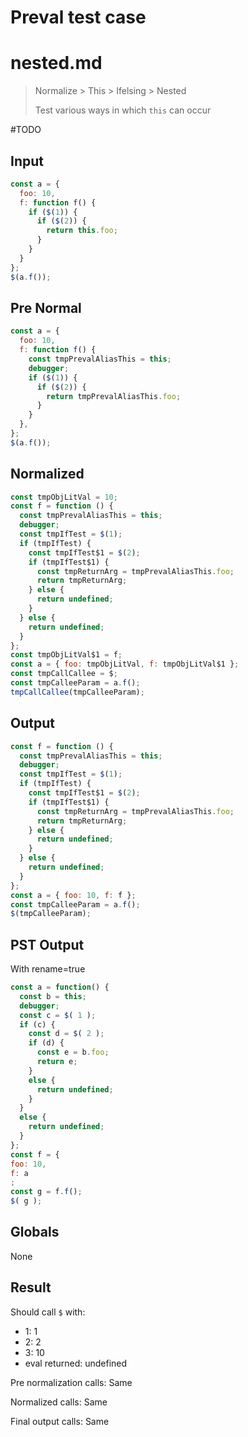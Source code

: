 # Preval test case

# nested.md

> Normalize > This > Ifelsing > Nested
>
> Test various ways in which `this` can occur

#TODO

## Input

`````js filename=intro
const a = {
  foo: 10,
  f: function f() {
    if ($(1)) {
      if ($(2)) {
        return this.foo;
      }
    }
  }
};
$(a.f());
`````

## Pre Normal


`````js filename=intro
const a = {
  foo: 10,
  f: function f() {
    const tmpPrevalAliasThis = this;
    debugger;
    if ($(1)) {
      if ($(2)) {
        return tmpPrevalAliasThis.foo;
      }
    }
  },
};
$(a.f());
`````

## Normalized


`````js filename=intro
const tmpObjLitVal = 10;
const f = function () {
  const tmpPrevalAliasThis = this;
  debugger;
  const tmpIfTest = $(1);
  if (tmpIfTest) {
    const tmpIfTest$1 = $(2);
    if (tmpIfTest$1) {
      const tmpReturnArg = tmpPrevalAliasThis.foo;
      return tmpReturnArg;
    } else {
      return undefined;
    }
  } else {
    return undefined;
  }
};
const tmpObjLitVal$1 = f;
const a = { foo: tmpObjLitVal, f: tmpObjLitVal$1 };
const tmpCallCallee = $;
const tmpCalleeParam = a.f();
tmpCallCallee(tmpCalleeParam);
`````

## Output


`````js filename=intro
const f = function () {
  const tmpPrevalAliasThis = this;
  debugger;
  const tmpIfTest = $(1);
  if (tmpIfTest) {
    const tmpIfTest$1 = $(2);
    if (tmpIfTest$1) {
      const tmpReturnArg = tmpPrevalAliasThis.foo;
      return tmpReturnArg;
    } else {
      return undefined;
    }
  } else {
    return undefined;
  }
};
const a = { foo: 10, f: f };
const tmpCalleeParam = a.f();
$(tmpCalleeParam);
`````

## PST Output

With rename=true

`````js filename=intro
const a = function() {
  const b = this;
  debugger;
  const c = $( 1 );
  if (c) {
    const d = $( 2 );
    if (d) {
      const e = b.foo;
      return e;
    }
    else {
      return undefined;
    }
  }
  else {
    return undefined;
  }
};
const f = {
foo: 10,
f: a
;
const g = f.f();
$( g );
`````

## Globals

None

## Result

Should call `$` with:
 - 1: 1
 - 2: 2
 - 3: 10
 - eval returned: undefined

Pre normalization calls: Same

Normalized calls: Same

Final output calls: Same
